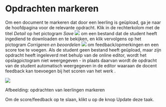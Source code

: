 # Opdrachten markeren

Om een document te markeren dat door een leerling is geüpload, ga je naar de hoofdpagina voor de relevante opdracht. Klik in de rechterkolom met de titel *Detail* op het pictogram *Save* ![](../../.gitbook/assets/graphics75%20%283%29.png) om een bestand dat de student heeft ingediend te downloaden en te bekijken, en klik vervolgens op het pictogram *Corrigeren en beoordelen* ![](../../.gitbook/assets/graphics76%20%283%29.png) om feedback/opmerkingen en een score toe te voegen. Als de student geen bestand heeft geüpload, maar zijn opdracht heeft ingeleverd met behulp van de online editor, wordt het opslagpictogram niet weergegeven - in plaats daarvan wordt de opdracht van de student automatisch weergegeven in de editor waaraan de docent feedback kan toevoegen bij het scoren van het werk .

![](../../.gitbook/assets/graphics74%20%281%29.png)
 
 
Afbeelding: opdrachten van leerlingen markeren

Om de score/feedback op te slaan, klikt u op de knop Update deze taak.
